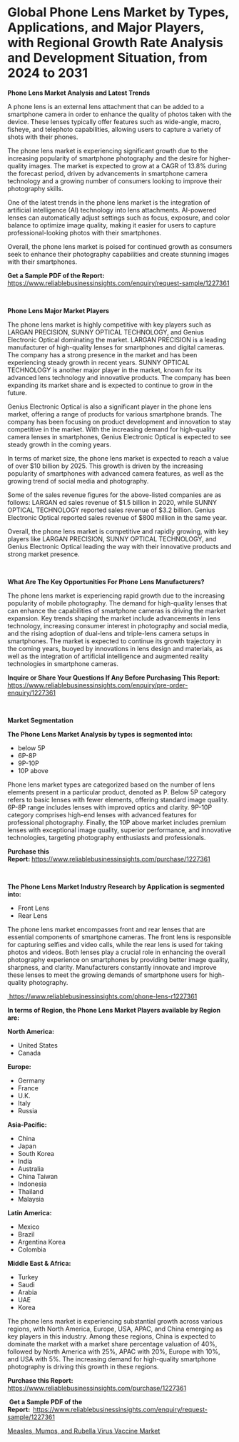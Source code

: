 <p><h1>Global Phone Lens Market by Types, Applications, and Major Players, with Regional Growth Rate Analysis and Development Situation, from 2024 to 2031</h1></p><p><strong>Phone Lens Market Analysis and Latest Trends</strong></p>
<p><p>A phone lens is an external lens attachment that can be added to a smartphone camera in order to enhance the quality of photos taken with the device. These lenses typically offer features such as wide-angle, macro, fisheye, and telephoto capabilities, allowing users to capture a variety of shots with their phones.</p><p>The phone lens market is experiencing significant growth due to the increasing popularity of smartphone photography and the desire for higher-quality images. The market is expected to grow at a CAGR of 13.8% during the forecast period, driven by advancements in smartphone camera technology and a growing number of consumers looking to improve their photography skills.</p><p>One of the latest trends in the phone lens market is the integration of artificial intelligence (AI) technology into lens attachments. AI-powered lenses can automatically adjust settings such as focus, exposure, and color balance to optimize image quality, making it easier for users to capture professional-looking photos with their smartphones.</p><p>Overall, the phone lens market is poised for continued growth as consumers seek to enhance their photography capabilities and create stunning images with their smartphones.</p></p>
<p><strong>Get a Sample PDF of the Report:&nbsp;</strong> <a href="https://www.reliablebusinessinsights.com/enquiry/request-sample/1227361">https://www.reliablebusinessinsights.com/enquiry/request-sample/1227361</a></p>
<p>&nbsp;</p>
<p><strong>Phone Lens Major Market Players</strong></p>
<p><p>The phone lens market is highly competitive with key players such as LARGAN PRECISION, SUNNY OPTICAL TECHNOLOGY, and Genius Electronic Optical dominating the market. LARGAN PRECISION is a leading manufacturer of high-quality lenses for smartphones and digital cameras. The company has a strong presence in the market and has been experiencing steady growth in recent years. SUNNY OPTICAL TECHNOLOGY is another major player in the market, known for its advanced lens technology and innovative products. The company has been expanding its market share and is expected to continue to grow in the future.</p><p>Genius Electronic Optical is also a significant player in the phone lens market, offering a range of products for various smartphone brands. The company has been focusing on product development and innovation to stay competitive in the market. With the increasing demand for high-quality camera lenses in smartphones, Genius Electronic Optical is expected to see steady growth in the coming years.</p><p>In terms of market size, the phone lens market is expected to reach a value of over $10 billion by 2025. This growth is driven by the increasing popularity of smartphones with advanced camera features, as well as the growing trend of social media and photography.</p><p>Some of the sales revenue figures for the above-listed companies are as follows: LARGAN ed sales revenue of $1.5 billion in 2020, while SUNNY OPTICAL TECHNOLOGY reported sales revenue of $3.2 billion. Genius Electronic Optical reported sales revenue of $800 million in the same year.</p><p>Overall, the phone lens market is competitive and rapidly growing, with key players like LARGAN PRECISION, SUNNY OPTICAL TECHNOLOGY, and Genius Electronic Optical leading the way with their innovative products and strong market presence.</p></p>
<p>&nbsp;</p>
<p><strong>What Are The Key Opportunities For Phone Lens Manufacturers?</strong></p>
<p><p>The phone lens market is experiencing rapid growth due to the increasing popularity of mobile photography. The demand for high-quality lenses that can enhance the capabilities of smartphone cameras is driving the market expansion. Key trends shaping the market include advancements in lens technology, increasing consumer interest in photography and social media, and the rising adoption of dual-lens and triple-lens camera setups in smartphones. The market is expected to continue its growth trajectory in the coming years, buoyed by innovations in lens design and materials, as well as the integration of artificial intelligence and augmented reality technologies in smartphone cameras.</p></p>
<p><strong>Inquire or Share Your Questions If Any Before Purchasing This Report:</strong> <a href="https://www.reliablebusinessinsights.com/enquiry/pre-order-enquiry/1227361">https://www.reliablebusinessinsights.com/enquiry/pre-order-enquiry/1227361</a></p>
<p>&nbsp;</p>
<p><strong>Market Segmentation</strong></p>
<p><strong>The Phone Lens Market Analysis by types is segmented into:</strong></p>
<p><ul><li>below 5P</li><li>6P-8P</li><li>9P-10P</li><li>10P above</li></ul></p>
<p><p>Phone lens market types are categorized based on the number of lens elements present in a particular product, denoted as P. Below 5P category refers to basic lenses with fewer elements, offering standard image quality. 6P-8P range includes lenses with improved optics and clarity. 9P-10P category comprises high-end lenses with advanced features for professional photography. Finally, the 10P above market includes premium lenses with exceptional image quality, superior performance, and innovative technologies, targeting photography enthusiasts and professionals.</p></p>
<p><strong>Purchase this Report:&nbsp;</strong><a href="https://www.reliablebusinessinsights.com/purchase/1227361">https://www.reliablebusinessinsights.com/purchase/1227361</a></p>
<p>&nbsp;</p>
<p><strong>The Phone Lens Market Industry Research by Application is segmented into:</strong></p>
<p><ul><li>Front Lens</li><li>Rear Lens</li></ul></p>
<p><p>The phone lens market encompasses front and rear lenses that are essential components of smartphone cameras. The front lens is responsible for capturing selfies and video calls, while the rear lens is used for taking photos and videos. Both lenses play a crucial role in enhancing the overall photography experience on smartphones by providing better image quality, sharpness, and clarity. Manufacturers constantly innovate and improve these lenses to meet the growing demands of smartphone users for high-quality photography.</p></p>
<p><a href="https://www.reliablebusinessinsights.com/phone-lens-r1227361">&nbsp;https://www.reliablebusinessinsights.com/phone-lens-r1227361</a></p>
<p><strong>In terms of Region, the Phone Lens Market Players available by Region are:</strong></p>
<p>
    <p> <strong> North America: </strong>
        <ul>
            <li>United States</li>
            <li>Canada</li>
        </ul>
        </p> 
    <p> <strong> Europe: </strong>
        <ul>
            <li>Germany</li>
            <li>France</li>
            <li>U.K.</li>
            <li>Italy</li>
            <li>Russia</li>
        </ul>
        </p> 
    <p> <strong> Asia-Pacific: </strong>
        <ul>
            <li>China</li>
            <li>Japan</li>
            <li>South Korea</li>
            <li>India</li>
            <li>Australia</li>
            <li>China Taiwan</li>
            <li>Indonesia</li>
            <li>Thailand</li>
            <li>Malaysia</li>
        </ul>
        </p> 
    <p> <strong> Latin America: </strong>
        <ul>
            <li>Mexico</li>
            <li>Brazil</li>
            <li>Argentina Korea</li>
            <li>Colombia</li>
        </ul>
        </p> 
    <p> <strong> Middle East & Africa: </strong>
        <ul>
            <li>Turkey</li>
            <li>Saudi</li>
            <li>Arabia</li>
            <li>UAE</li>
            <li>Korea</li>
        </ul>
    </p>
    </p>
<p><p>The phone lens market is experiencing substantial growth across various regions, with North America, Europe, USA, APAC, and China emerging as key players in this industry. Among these regions, China is expected to dominate the market with a market share percentage valuation of 40%, followed by North America with 25%, APAC with 20%, Europe with 10%, and USA with 5%. The increasing demand for high-quality smartphone photography is driving this growth in these regions.</p></p>
<p><strong>Purchase this Report: </strong><a href="https://www.reliablebusinessinsights.com/purchase/1227361">https://www.reliablebusinessinsights.com/purchase/1227361</a></p>
<p>&nbsp;<strong>Get a Sample PDF of the Report:&nbsp;&nbsp;</strong><a href="https://www.reliablebusinessinsights.com/enquiry/request-sample/1227361">https://www.reliablebusinessinsights.com/enquiry/request-sample/1227361</a></p>
<p><strong></strong></p>
<p><p><a href="https://issuu.com/reportprime-2/docs/measles-mumps-and-rubella-virus-vaccine-market-siz">Measles, Mumps, and Rubella Virus Vaccine Market</a></p></p>